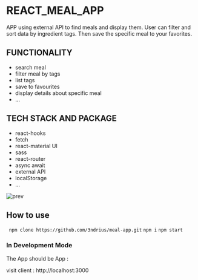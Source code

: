 # REACT_MEAL_APP
APP using external API to find meals and display them. User can filter and sort data by ingredient tags. Then save the specific meal to your favorites.

## FUNCTIONALITY

- search meal
- filter meal by tags
- list tags 
- save to favourites
- display details about specific meal
- ...

## TECH STACK AND PACKAGE

- react-hooks 
- fetch
- react-material UI
- sass
- react-router 
- async await
- external API
- localStorage
- ...

![prev](https://raw.githubusercontent.com/3ndrius/meal-app/master/meal-app.png)


## How to use
 ` npm clone https://github.com/3ndrius/meal-app.git`
 `npm i`
 `npm start`
 

### In Development Mode

The App should be App :

visit client : http://localhost:3000
